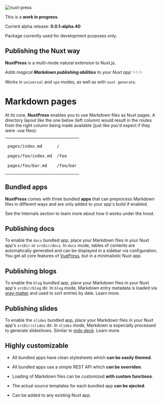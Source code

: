 ![nuxt-press](https://user-images.githubusercontent.com/904724/59497906-a2d9d680-8e94-11e9-8fac-a7172827f349.png)

This is a **work in progress**.

Current alpha release: **0.0.1-alpha.40**

Package currently used for development purposes only.

## Publishing the Nuxt way

**NuxtPress** is a multi-mode natural extension to Nuxt.js.

_Adds magical **Markdown publishing abilities** to your Nuxt app_ ✨✨✨

Works in `universal` and `spa` modes, as well as with `nuxt generate`.

# Markdown pages

At its core, **NuxtPress** enables you to use Markdown files as Nuxt pages. A
directory layout like the one below (left column) would result in the routes
from the right column being made available (just like you'd expect if 
they were .vue files):

<table>
<tr>
<td>
<code>
pages/index.md<br>
pages/foo/index.md<br>
pages/foo/bar.md<br>
</code>
</td>
<td>
<code>
/<br>
/foo<br>
/foo/bar<br>
</code>
</td>
</tr>
</table>

## Bundled apps

**NuxtPress** comes with three bundled **apps** that can preprocess Markdown 
files in different ways and are only added to your app's build if enabled.

See the Internals section to learn more about how it works under the hood.

## Publishing docs

To enable the `docs` bundled app, place your Markdown files in your Nuxt app's 
`srcDir` or `srcDir/docs`. In `docs` mode, tables of contents are automatically
generated and can be displayed in a sidebar via configuration. You get all core
features of [VuePress][vp], but in a minimalistic Nuxt app.

[vp]: https://vuepress.vuejs.org

## Publishing blogs

To enable the `blog` bundled app, place your Markdown files in your Nuxt app's 
`srcDir/blog` dir. In `blog` mode, Markdown entry metadata is loaded via 
[gray-matter][gm] and used to sort entries by date. Learn more.

[gm]: https://github.com/jonschlinkert/gray-matter

## Publishing slides

To enable the `slides` bundled app, place your Markdown files in your Nuxt app's 
`srcDir/slides` dir. In `slides` mode, Markdown is especially processed to
generate slideshows. Similar to [mdx-deck][]. Learn more.

[mdx-deck]: https://github.com/jxnblk/mdx-deck

## Highly customizable

- All bundled apps have clean stylesheets which **can be easily themed**.

- All bundled apps use a simple REST API which **can be overriden**.

- Loading of Markdown files can be customized **with custom functions**.

- The actual source templates for each bundled app **can be ejected**.

- Can be added to any existing Nuxt app.
